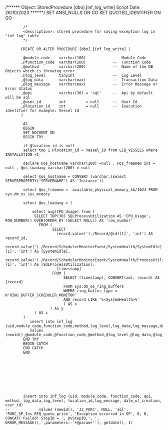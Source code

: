 /****** Object:  StoredProcedure [dbo].[inf_log_write]    Script Date: 26/10/2023 ******/
SET ANSI_NULLS ON
GO
SET QUOTED_IDENTIFIER ON
GO

            /* 
            <description>: stored procedure for saving exception log in "inf_log" table
            */
    
           CREATE OR ALTER PROCEDURE [dbo].[inf_log_write] (
    
            @module_code	varchar(100)			--  Module Code
           ,@function_code  varchar(100)			--	Function Code
           ,@method		    varchar(200)			--	Name of the DB Objects which is throwing error
           ,@log_level		tinyint					--	Log Level
           ,@log_data		varchar(max)			--	Transaction Data
           ,@log_message	varchar(max)			--	Error Message or Error Status
           ,@api	        varchar(30)	= 'sql'		--  Api by default will be sql
           ,@user_id        int			= null		--  User Id
           ,@location_id	int   		= null		--  Execution identifier for example: Vessel Id
           )

            AS
            BEGIN
            SET NOCOUNT ON
            BEGIN TRY

			if @location_id is null
		    select top 1 @location_id = Vessel_ID from LIB_VESSELS where INSTALLATION =1
		    
			declare @os_hostname varchar(200) =null , @os_freemem int = null , @os_loadavg varchar(200) = null

			select @os_hostname = CONVERT (varchar,(select SERVERPROPERTY('SERVERNAME') AS 'Instance'))

			select @os_freemem =  available_physical_memory_kb/1024 FROM sys.dm_os_sys_memory

			select @os_loadavg = (

				select avg(CPU_Usage) from (
				 SELECT TOP(30) SQLProcessUtilization AS 'CPU_Usage', ROW_NUMBER() OVER(ORDER BY (SELECT NULL)) AS 'row_number'
				   FROM ( 
				         SELECT 
				           record.value('(./Record/@id)[1]', 'int') AS record_id,
				           record.value('(./Record/SchedulerMonitorEvent/SystemHealth/SystemIdle)[1]', 'int') AS [SystemIdle],
				           record.value('(./Record/SchedulerMonitorEvent/SystemHealth/ProcessUtilization)[1]', 'int') AS [SQLProcessUtilization], 
				           [timestamp] 
				         FROM ( 
				              SELECT [timestamp], CONVERT(xml, record) AS [record] 
				              FROM sys.dm_os_ring_buffers 
				              WHERE ring_buffer_type = N'RING_BUFFER_SCHEDULER_MONITOR' 
				              AND record LIKE '%<SystemHealth>%'
				              ) AS x 
				        ) AS y
				 ) AS z
			)
               insert into inf_log (uid,module_code,function_code,method,log_level,log_data,log_message,date_of_creation,api,user_id,location_id,os_hostname,os_freemem,os_loadavg)
               values (newid(),@module_code,@function_code,@method,@log_level,@log_data,@log_message,getdate(),@api,@user_id,@location_id,@os_hostname,@os_freemem,@os_loadavg)
            END TRY
            BEGIN CATCH
            END CATCH
            END









            insert into inf_log (uid, module_code, function_code, api, method, log_data,log_level, location_id,log_message, date_of_creation, user_id)
    --             values (newid(), 'J2_PURC', NULL, 'sql', 'PURC_SP_Ins_RFQ_quote_price', 'Exception occurred in SP', 0, 0, CONCAT('Failed! StepID = ', @vStepID,', ', ERROR_MESSAGE(),',parameters:-'+@param+''), getdate(), 1)
